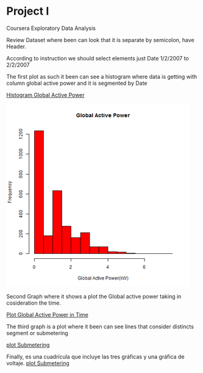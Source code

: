 # Project I

Coursera Exploratory Data Analysis

Review Dataset where been can look that it is separate by semicolon, have Header. 

According to instruction we should select elements just Date 1/2/2007 to 2/2/2007

The first plot as such it been can see a histogram where data is getting with column global active power and it is segmented by Date

[Histogram Global Active Power](https://github.com/Hramos93/R_projectos/blob/master/plot4.R)

![](plot.png )

Second Graph  where it shows a plot the Global active power taking in cosideration the time.

[Plot Global Active Power in Time ](https://github.com/Hramos93/R_projectos/blob/master/plot2.R)


The third graph is a plot where it been can see lines that consider distincts segment or submetering  

[plot Submetering   ](https://github.com/Hramos93/R_projectos/blob/master/plot3.R)

Finally, es una cuadrícula que incluye las tres gráficas y una gráfica de voltaje.
[plot Submetering   ](https://github.com/Hramos93/R_projectos/blob/master/plot4.R)
